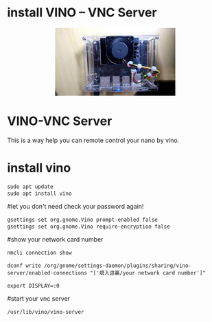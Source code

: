 # install VINO – VNC Server
<p align="center">
  <img src="https://github.com/hsiehchungting/Jetson-nano/blob/master/jetson nano.jpg" width="280">
</p>

# VINO-VNC Server
This is a way help you can remote control your nano by vino.


# install vino

```
sudo apt update
sudo apt install vino
```

#let you don't need check your password again!
```
gsettings set org.gnome.Vino prompt-enabled false
gsettings set org.gnome.Vino require-encryption false
```

#show your network card number
```
nmcli connection show 
```
```
dconf write /org/gnome/settings-daemon/plugins/sharing/vino-server/enabled-connections "['填入這裏/your network card number']"
```
```
export DISPLAY=:0
```
#start your vnc server
```
/usr/lib/vino/vino-server
```
